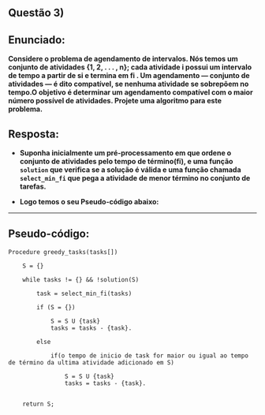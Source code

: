 ## Questão 3)

## Enunciado:

__Considere o problema de agendamento de intervalos. Nós temos um conjunto de atividades {1, 2, . . . , n}; cada atividade i possui um intervalo de tempo a partir de si e termina em fi . Um agendamento — conjunto de atividades — é dito compatível, se nenhuma atividade se sobrepõem no tempo.O objetivo é determinar um agendamento compatível com o maior número possível de atividades. Projete uma algoritmo para este problema.__

## Resposta:

* __Suponha inicialmente um pré-processamento em que ordene o conjunto de atividades pelo tempo de término(fi), e uma função ```solution``` que verifica se a solução é válida e uma função chamada ```select_min_fi``` que pega a atividade de menor término no conjunto de tarefas.__

* __Logo temos o seu Pseudo-código abaixo:__

----

## Pseudo-código:

```
Procedure greedy_tasks(tasks[])

    S = {}

    while tasks != {} && !solution(S)

        task = select_min_fi(tasks)

        if (S = {})

            S = S U {task}
            tasks = tasks - {task}.

        else

            if(o tempo de inicio de task for maior ou igual ao tempo de término da ultima atividade adicionado em S)

                S = S U {task}
                tasks = tasks - {task}.


    return S;

```